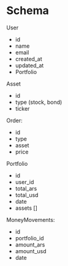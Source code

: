 # Schema
User
  - id
  - name
  - email
  - created_at
  - updated_at
  - Portfolio

Asset
  - id
  - type (stock, bond)
  - ticker


Order:
  - id
  - type
  - asset
  - price


Portfolio
  - id
  - user_id
  - total_ars
  - total_usd
  - date
  - assets []

MoneyMovements:
  - id
  - portfolio_id
  - amount_ars
  - amount_usd
  - date
